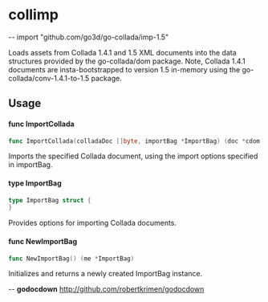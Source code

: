 # collimp
--
    import "github.com/go3d/go-collada/imp-1.5"

Loads assets from Collada 1.4.1 and 1.5 XML documents into the data structures provided by the go-collada/dom package.
Note, Collada 1.4.1 documents are insta-bootstrapped to version 1.5 in-memory using the go-collada/conv-1.4.1-to-1.5 package.

## Usage

#### func  ImportCollada

```go
func ImportCollada(colladaDoc []byte, importBag *ImportBag) (doc *cdom.Document, err error)
```
Imports the specified Collada document, using the import options specified in
importBag.

#### type ImportBag

```go
type ImportBag struct {
}
```

Provides options for importing Collada documents.

#### func  NewImportBag

```go
func NewImportBag() (me *ImportBag)
```
Initializes and returns a newly created ImportBag instance.

--
**godocdown** http://github.com/robertkrimen/godocdown